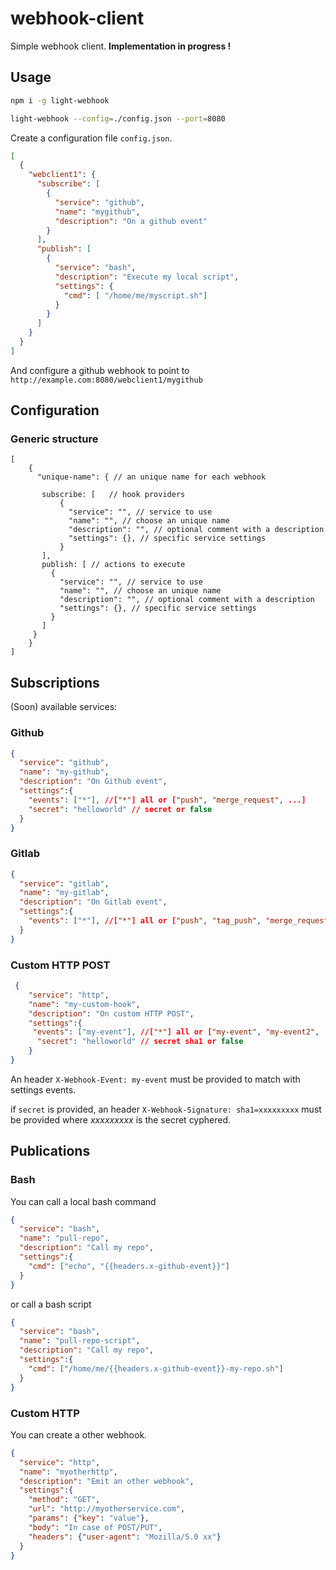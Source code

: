 # webhook-client

Simple webhook client. **Implementation in progress !**

## Usage

```bash
npm i -g light-webhook

light-webhook --config=./config.json --port=8080
```

Create a configuration file `config.json`.

```json
[
  {
    "webclient1": {
      "subscribe": [
        {
          "service": "github",
          "name": "mygithub",
          "description": "On a github event"
        }
      ],
      "publish": [
        {
          "service": "bash",
          "description": "Execute my local script",
          "settings": {
            "cmd": [ "/home/me/myscript.sh"]
          }
        }
      ]
    }
  }
]
```

And configure a github webhook to point to `http://example.com:8080/webclient1/mygithub`

## Configuration

### Generic structure

```json5
[
    {
      "unique-name": { // an unique name for each webhook
                           
       subscribe: [   // hook providers
           {
             "service": "", // service to use
             "name": "", // choose an unique name
             "description": "", // optional comment with a description
             "settings": {}, // specific service settings
           }
       ],
       publish: [ // actions to execute
         {
           "service": "", // service to use
           "name": "", // choose an unique name
           "description": "", // optional comment with a description
           "settings": {}, // specific service settings
         }
       ]
     }
    }
]
```


## Subscriptions

(Soon) available services:

### Github

```json
{
  "service": "github",
  "name": "my-github",
  "description": "On Github event",
  "settings":{
    "events": ["*"], //["*"] all or ["push", "merge_request", ...]
    "secret": "helloworld" // secret or false
  }
}
```

### Gitlab

```json
{
  "service": "gitlab",
  "name": "my-gitlab",
  "description": "On Gitlab event",
  "settings":{
    "events": ["*"], //["*"] all or ["push", "tag_push", "merge_request", ...]
  }
}
```

### Custom HTTP POST

```json
 {
    "service": "http",
    "name": "my-custom-hook",
    "description": "On custom HTTP POST",
    "settings":{
     "events": ["my-event"], //["*"] all or ["my-event", "my-event2", ...]
      "secret": "helloworld" // secret sha1 or false
    }
}
```

An header `X-Webhook-Event: my-event` must be provided to match with settings events.

if `secret` is provided, an header `X-Webhook-Signature: sha1=xxxxxxxxx` must be provided where *xxxxxxxxx* is the secret cyphered.

## Publications


### Bash 

You can call a local bash command 

```json
{
  "service": "bash",
  "name": "pull-repo",
  "description": "Call my repo",
  "settings":{
    "cmd": ["echo", "{{headers.x-github-event}}"]
  }
}
```

or call a bash script

```json
{
  "service": "bash",
  "name": "pull-repo-script",
  "description": "Call my repo",
  "settings":{
    "cmd": ["/home/me/{{headers.x-github-event}}-my-repo.sh"]
  }
}
```

### Custom HTTP 

You can create a other webhook.
```json
{
  "service": "http",
  "name": "myotherhttp",
  "description": "Emit an other webhook",
  "settings":{
    "method": "GET",
    "url": "http://myotherservice.com",
    "params": {"key": "value"},
    "body": "In case of POST/PUT",
    "headers": {"user-agent": "Mozilla/5.0 xx"}
  }
}
```

